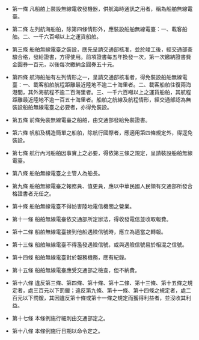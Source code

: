 * 第一條 凡船舶上裝設無線電收發機器，供航海時通訊之用者，稱為船舶無線電臺。

* 第二條 左列航海船舶，除第四條情形外，應裝設船舶無線電臺：一、載客船舶。二、一千六百噸以上之運貨船舶。

* 第三條 船舶無線電臺之裝設，應先呈請交通部核准，並於竣工後，經交通部查驗合格，發給證書，方得使用。前項證書每五年換發一次，第一次繳納證書費金圓券一百元，以後每次繳納金圓券五十元。

* 第四條 航海船舶有左列情形之一，呈請交通部核准者，得免裝設船舶無線電臺：一、載客船舶航程距離最近陸地不逾二十海里者。二、載客船舶往復兩海港間，其外海航程不逾二百海里者。三、一千六百噸以上之運貨船舶，其航程距離最近陸地不逾一百五十海里者。船舶之航線及航程情形，經交通部認為無裝設船舶無線電臺之必要者，亦得免裝設。

* 第五條 前條免裝無線電臺之船舶，由交通部發給免裝證書。

* 第六條 帆船及構造簡單之船舶，除航行國際者，應適用第四條規定外，得逕免裝設。

* 第七條 航行內河船舶因事實上之必要，得依第三條之規定，呈請裝設船舶無線電臺。

* 第八條 船舶無線電臺之主管人為船長。

* 第九條 船舶無線電臺之報務員、值更員，應以中華民國人民領有交通部所發合格證書者充任之。

* 第十條 船舶無線電臺不得妨害陸地電信機關之營業。

* 第十一條 船舶無線電臺依交通部所定辦法，得收發電信並收取報費。

* 第十二條 船舶無線電臺接到他船遇險信號時，應立為適當之轉報。

* 第十三條 船舶無線電臺不得濫發遇險信號，或與遇險信號易於相混之信號。

* 第十四條 船舶無線電臺對於報務機務，應有紀錄。

* 第十五條 船舶無線電臺應受交通部之檢查，但不納費。

* 第十六條 違反第三條、第四條、第十條、第十二條、第十三條、第十五條之規定者，處三百元以下罰鍰；違反第九條、第十一條、第十四條之規定者，處二百元以下罰鍰，其因違反第十條或第十一條之規定而獲得利益者，並沒收其利益。

* 第十七條 本條例施行細則由交通部定之。

* 第十八條 本條例施行日期以命令定之。

